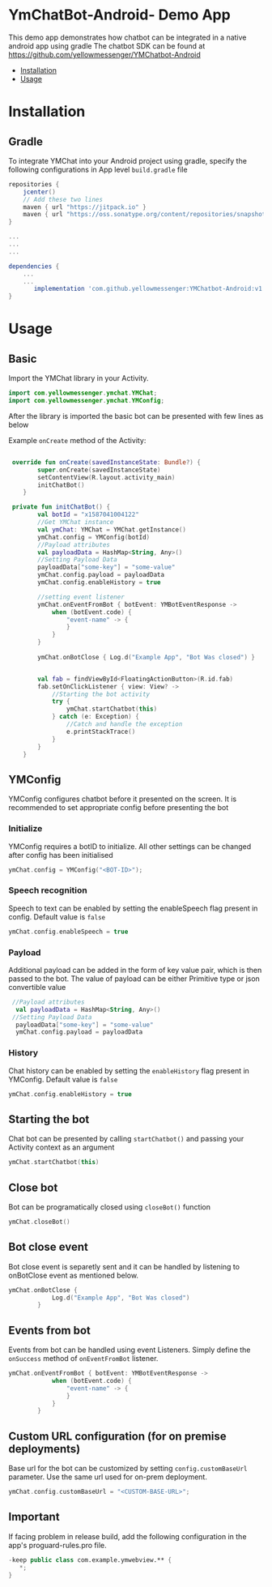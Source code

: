 # YmChatBot-Android- Demo App
This demo app demonstrates how chatbot can be integrated in a native android app using gradle
The chatbot SDK can be found at https://github.com/yellowmessenger/YMChatbot-Android

- [Installation](#installation)
- [Usage](#usage)

# Installation
## Gradle
To integrate YMChat into your Android project using gradle, specify the following configurations in App level `build.gradle` file
```gradle
repositories {
    jcenter()
    // Add these two lines 
    maven { url "https://jitpack.io" }
    maven { url "https://oss.sonatype.org/content/repositories/snapshots/" }
}

...
...
...

dependencies {
    ...
    ...
	   implementation 'com.github.yellowmessenger:YMChatbot-Android:v1.3.0
}
```
  
# Usage
## Basic
Import the YMChat library in your Activity.
```java
import com.yellowmessenger.ymchat.YMChat;
import com.yellowmessenger.ymchat.YMConfig;
```

After the library is imported the basic bot can be presented with few lines as below 

Example `onCreate` method of the Activity:
```kotlin

 override fun onCreate(savedInstanceState: Bundle?) {
        super.onCreate(savedInstanceState)
        setContentView(R.layout.activity_main)
        initChatBot()
    }

 private fun initChatBot() {
        val botId = "x1587041004122"
        //Get YMChat instance
        val ymChat: YMChat = YMChat.getInstance()
        ymChat.config = YMConfig(botId)
        //Payload attributes
        val payloadData = HashMap<String, Any>()
        //Setting Payload Data
        payloadData["some-key"] = "some-value"
        ymChat.config.payload = payloadData
        ymChat.config.enableHistory = true

        //setting event listener
        ymChat.onEventFromBot { botEvent: YMBotEventResponse ->
            when (botEvent.code) {
                "event-name" -> {
                }
            }
        }
        
        ymChat.onBotClose { Log.d("Example App", "Bot Was closed") }


        val fab = findViewById<FloatingActionButton>(R.id.fab)
        fab.setOnClickListener { view: View? ->
            //Starting the bot activity
            try {
                ymChat.startChatbot(this)
            } catch (e: Exception) {
                //Catch and handle the exception
                e.printStackTrace()
            }
        }
    }

```

## YMConfig
YMConfig configures chatbot before it presented on the screen. It is recommended to set appropriate config before presenting the bot

### Initialize
YMConfig requires a botID to initialize. All other settings can be changed after config has been initialised
```kotlin
ymChat.config = YMConfig("<BOT-ID>");
```

### Speech recognition
Speech to text can be enabled by setting the enableSpeech flag present in config. Default value is `false`
```kotlin
ymChat.config.enableSpeech = true
```

### Payload
Additional payload can be added in the form of key value pair, which is then passed to the bot. The value of payload can be either Primitive type or json convertible value
```kotlin
 //Payload attributes
  val payloadData = HashMap<String, Any>()
 //Setting Payload Data
  payloadData["some-key"] = "some-value"
  ymChat.config.payload = payloadData
```

### History
Chat history can be enabled by setting the `enableHistory` flag present in YMConfig. Default value is `false`
```kotlin
ymChat.config.enableHistory = true
```

## Starting the bot
Chat bot can be presented by calling `startChatbot()` and passing your Activity context as an argument
```kotlin
ymChat.startChatbot(this)
```


## Close bot
Bot can be programatically closed using `closeBot()` function
```kotlin
ymChat.closeBot()
```

## Bot close event
Bot close event is separetly sent and it can be handled by listening to onBotClose event as mentioned below.

```kotlin
ymChat.onBotClose { 
            Log.d("Example App", "Bot Was closed") 
        }
```

## Events from bot
Events from bot can be handled using event Listeners.  Simply define the `onSuccess` method of `onEventFromBot` listener.

```kotlin
ymChat.onEventFromBot { botEvent: YMBotEventResponse ->
            when (botEvent.code) {
                "event-name" -> {
                }
            }
        }
```
## Custom URL configuration (for on premise deployments)
Base url for the bot can be customized by setting `config.customBaseUrl` parameter. Use the same url used for on-prem deployment.

```kotlin
ymChat.config.customBaseUrl = "<CUSTOM-BASE-URL>";
```


## Important
If facing problem in release build, add the following configuration in the app's proguard-rules.pro file.
```kotlin
-keep public class com.example.ymwebview.** {
   *;
}
```


